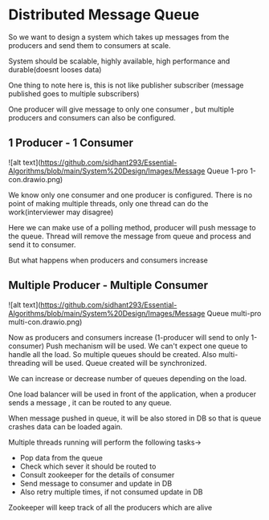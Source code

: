 
# Distributed Message Queue

So we want to design a system which takes up messages from the producers and
send them to consumers at scale.

System should be scalable, highly available, high performance and durable(doesnt looses data)

One thing to note here is, this is not like publisher subscriber (message published goes to multiple subscribers)

One producer will give message to only one consumer , but multiple producers and consumers can also be configured.
 
## 1 Producer - 1 Consumer

![alt text](https://github.com/sidhant293/Essential-Algorithms/blob/main/System%20Design/Images/Message Queue 1-pro 1-con.drawio.png)

We know only one consumer and one producer is configured.
There is no point of making multiple threads, only one thread can do the work(interviewer may disagree)

Here we can make use of a polling method, producer will push message to the queue.
Thread will remove the message from queue and process and send it to consumer.

But what happens when producers and consumers increase
## Multiple Producer - Multiple Consumer

![alt text](https://github.com/sidhant293/Essential-Algorithms/blob/main/System%20Design/Images/Message Queue multi-pro multi-con.drawio.png)

Now as producers and consumers increase (1-producer will send to only 1-consumer)
Push mechanism will be used.
We can't expect one queue to handle all the load. So multiple queues should be created.
Also multi-threading will be used. Queue created will be synchronized.

We can increase or decrease number of queues depending on the load.

One load balancer will be used in front of the application, when a producer sends a message , it can be routed to any queue.

When message pushed in queue, it will be also stored in DB so that is queue crashes data can be loaded again.

Multiple threads running will perform the following tasks->
- Pop data from the queue
- Check which sever it should be routed to
- Consult zookeeper for the details of consumer
- Send message to consumer and update in DB
- Also retry multiple times, if not consumed update in DB

Zookeeper will keep track of all the producers which are alive
